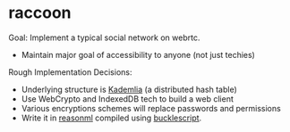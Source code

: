 # raccoon

Goal: Implement a typical social network on webrtc.
 - Maintain major goal of accessibility to anyone (not just techies)

 
Rough Implementation Decisions:
 - Underlying structure is [Kademlia](https://github.com/Schmavery/raccoon/issues/2) (a distributed hash table)
 - Use WebCrypto and IndexedDB tech to build a web client
 - Various encryptions schemes will replace passwords and permissions
 - Write it in [reasonml](reason.ml) compiled using [bucklescript](https://github.com/bloomberg/bucklescript).
